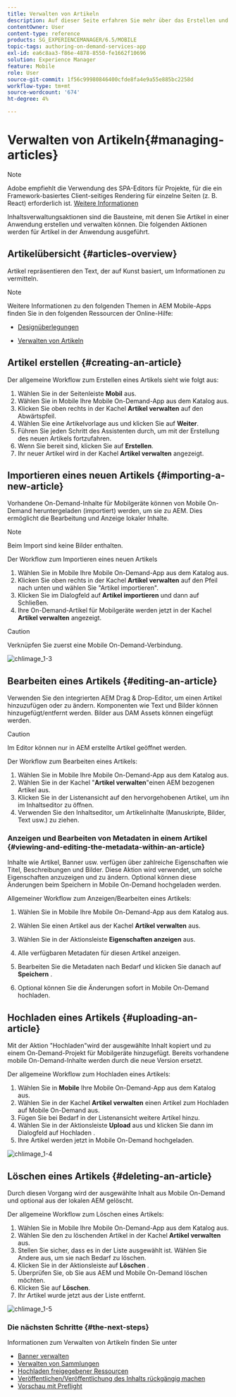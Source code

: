 ```yaml
---
title: Verwalten von Artikeln
description: Auf dieser Seite erfahren Sie mehr über das Erstellen und Verwalten von Artikeln.
contentOwner: User
content-type: reference
products: SG_EXPERIENCEMANAGER/6.5/MOBILE
topic-tags: authoring-on-demand-services-app
exl-id: ea6c8aa3-f86e-4878-8550-fe1662f10696
solution: Experience Manager
feature: Mobile
role: User
source-git-commit: 1f56c99980846400cfde8fa4e9a55e885bc2258d
workflow-type: tm+mt
source-wordcount: '674'
ht-degree: 4%

---
```


# Verwalten von Artikeln{#managing-articles}

>[!NOTE]
>
>Adobe empfiehlt die Verwendung des SPA-Editors für Projekte, für die ein Framework-basiertes Client-seitiges Rendering für einzelne Seiten (z. B. React) erforderlich ist. [Weitere Informationen](/help/sites-developing/spa-overview.md)

Inhaltsverwaltungsaktionen sind die Bausteine, mit denen Sie Artikel in einer Anwendung erstellen und verwalten können. Die folgenden Aktionen werden für Artikel in der Anwendung ausgeführt.

## Artikelübersicht {#articles-overview}

Artikel repräsentieren den Text, der auf Kunst basiert, um Informationen zu vermitteln.

>[!NOTE]
>
>Weitere Informationen zu den folgenden Themen in AEM Mobile-Apps finden Sie in den folgenden Ressourcen der Online-Hilfe:
>
>* [Designüberlegungen](https://helpx.adobe.com/digital-publishing-solution/help/design-app.html)
>
>* [Verwalten von Artikeln](https://helpx.adobe.com/digital-publishing-solution/help/creating-articles.html)
>

## Artikel erstellen {#creating-an-article}

Der allgemeine Workflow zum Erstellen eines Artikels sieht wie folgt aus:

1. Wählen Sie in der Seitenleiste **Mobil** aus.
1. Wählen Sie in Mobile Ihre Mobile On-Demand-App aus dem Katalog aus.
1. Klicken Sie oben rechts in der Kachel **Artikel verwalten** auf den Abwärtspfeil.
1. Wählen Sie eine Artikelvorlage aus und klicken Sie auf **Weiter**.
1. Führen Sie jeden Schritt des Assistenten durch, um mit der Erstellung des neuen Artikels fortzufahren.
1. Wenn Sie bereit sind, klicken Sie auf **Erstellen**.
1. Ihr neuer Artikel wird in der Kachel **Artikel verwalten** angezeigt.

## Importieren eines neuen Artikels {#importing-a-new-article}

Vorhandene On-Demand-Inhalte für Mobilgeräte können von Mobile On-Demand heruntergeladen (importiert) werden, um sie zu AEM. Dies ermöglicht die Bearbeitung und Anzeige lokaler Inhalte.

>[!NOTE]
>
>Beim Import sind keine Bilder enthalten.

Der Workflow zum Importieren eines neuen Artikels

1. Wählen Sie in Mobile Ihre Mobile On-Demand-App aus dem Katalog aus.
1. Klicken Sie oben rechts in der Kachel **Artikel verwalten** auf den Pfeil nach unten und wählen Sie &quot;Artikel importieren&quot;.
1. Klicken Sie im Dialogfeld auf **Artikel importieren** und dann auf Schließen.
1. Ihre On-Demand-Artikel für Mobilgeräte werden jetzt in der Kachel **Artikel verwalten** angezeigt.

>[!CAUTION]
>
>Verknüpfen Sie zuerst eine Mobile On-Demand-Verbindung.

![chlimage_1-3](assets/chlimage_1-3.gif)

## Bearbeiten eines Artikels {#editing-an-article}

Verwenden Sie den integrierten AEM Drag &amp; Drop-Editor, um einen Artikel hinzuzufügen oder zu ändern. Komponenten wie Text und Bilder können hinzugefügt/entfernt werden. Bilder aus DAM Assets können eingefügt werden.

>[!CAUTION]
>
>Im Editor können nur in AEM erstellte Artikel geöffnet werden.

Der Workflow zum Bearbeiten eines Artikels:

1. Wählen Sie in Mobile Ihre Mobile On-Demand-App aus dem Katalog aus.
1. Wählen Sie in der Kachel &quot;**Artikel verwalten**&quot;einen AEM bezogenen Artikel aus.
1. Klicken Sie in der Listenansicht auf den hervorgehobenen Artikel, um ihn im Inhaltseditor zu öffnen.
1. Verwenden Sie den Inhaltseditor, um Artikelinhalte (Manuskripte, Bilder, Text usw.) zu ziehen.

### Anzeigen und Bearbeiten von Metadaten in einem Artikel {#viewing-and-editing-the-metadata-within-an-article}

Inhalte wie Artikel, Banner usw. verfügen über zahlreiche Eigenschaften wie Titel, Beschreibungen und Bilder. Diese Aktion wird verwendet, um solche Eigenschaften anzuzeigen und zu ändern. Optional können diese Änderungen beim Speichern in Mobile On-Demand hochgeladen werden.

Allgemeiner Workflow zum Anzeigen/Bearbeiten eines Artikels:

1. Wählen Sie in Mobile Ihre Mobile On-Demand-App aus dem Katalog aus.
1. Wählen Sie einen Artikel aus der Kachel **Artikel verwalten** aus.

1. Wählen Sie in der Aktionsleiste **Eigenschaften anzeigen** aus.
1. Alle verfügbaren Metadaten für diesen Artikel anzeigen.
1. Bearbeiten Sie die Metadaten nach Bedarf und klicken Sie danach auf **Speichern** .
1. Optional können Sie die Änderungen sofort in Mobile On-Demand hochladen.

## Hochladen eines Artikels {#uploading-an-article}

Mit der Aktion &quot;Hochladen&quot;wird der ausgewählte Inhalt kopiert und zu einem On-Demand-Projekt für Mobilgeräte hinzugefügt. Bereits vorhandene mobile On-Demand-Inhalte werden durch die neue Version ersetzt.

Der allgemeine Workflow zum Hochladen eines Artikels:

1. Wählen Sie in **Mobile** Ihre Mobile On-Demand-App aus dem Katalog aus.
1. Wählen Sie in der Kachel **Artikel verwalten** einen Artikel zum Hochladen auf Mobile On-Demand aus.
1. Fügen Sie bei Bedarf in der Listenansicht weitere Artikel hinzu.
1. Wählen Sie in der Aktionsleiste **Upload** aus und klicken Sie dann im Dialogfeld auf Hochladen .
1. Ihre Artikel werden jetzt in Mobile On-Demand hochgeladen.

![chlimage_1-4](assets/chlimage_1-4.gif)

## Löschen eines Artikels {#deleting-an-article}

Durch diesen Vorgang wird der ausgewählte Inhalt aus Mobile On-Demand und optional aus der lokalen AEM gelöscht.

Der allgemeine Workflow zum Löschen eines Artikels:

1. Wählen Sie in Mobile Ihre Mobile On-Demand-App aus dem Katalog aus.
1. Wählen Sie den zu löschenden Artikel in der Kachel **Artikel verwalten** aus.
1. Stellen Sie sicher, dass es in der Liste ausgewählt ist. Wählen Sie Andere aus, um sie nach Bedarf zu löschen.
1. Klicken Sie in der Aktionsleiste auf **Löschen** .
1. Überprüfen Sie, ob Sie aus AEM und Mobile On-Demand löschen möchten.
1. Klicken Sie auf **Löschen**.
1. Ihr Artikel wurde jetzt aus der Liste entfernt.

![chlimage_1-5](assets/chlimage_1-5.gif)

### Die nächsten Schritte {#the-next-steps}

Informationen zum Verwalten von Artikeln finden Sie unter

* [Banner verwalten](/help/mobile/mobile-on-demand-managing-banners.md)
* [Verwalten von Sammlungen](/help/mobile/mobile-on-demand-managing-collections.md)
* [Hochladen freigegebener Ressourcen](/help/mobile/mobile-on-demand-shared-resources.md)
* [Veröffentlichen/Veröffentlichung des Inhalts rückgängig machen](/help/mobile/mobile-on-demand-publishing-unpublishing.md)
* [Vorschau mit Preflight](/help/mobile/aem-mobile-manage-ondemand-services.md)
